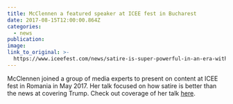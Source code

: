 ```yaml
---
title: McClennen a featured speaker at ICEE fest in Bucharest
date: 2017-08-15T12:00:00.864Z
categories: 
  - news
publication:
image:
link_to_original: >-
  https://www.iceefest.com/news/satire-is-super-powerful-in-an-era-with-lots-of-misinformations-writer-and-penn-state-university-professor-sophia-mcclennen-tells-us-why-news-did-fail-and-why-satire-is-better/
---
```



McClennen joined a group of media experts to present on content at ICEE fest in Romania in May 2017. Her talk focused on how satire is better than the news at covering Trump. Check out coverage of her talk [here](https://www.iceefest.com/news/satire-is-super-powerful-in-an-era-with-lots-of-misinformations-writer-and-penn-state-university-professor-sophia-mcclennen-tells-us-why-news-did-fail-and-why-satire-is-better/).